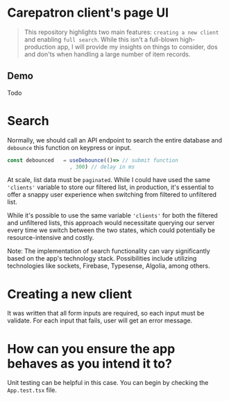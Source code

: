 # Carepatron client's page UI

> This repository highlights two main features: `creating a new client` and enabling `full search`.
> While this isn't a full-blown high-production app, I will provide my insights on things to consider, dos and don'ts when handling a large number of item records.

## Demo

Todo

# Search

Normally, we should call an API endpoint to search the entire database and `debounce` this function on keypress or input.

```js
const debounced   = useDebounce(()=> // submit function
                    , 300) // delay in ms
```

At scale, list data must be `paginated`. While I could have used the same `'clients'` variable to store our filtered list, in production, it's essential to offer a snappy user experience when switching from filtered to unfiltered list.

While it's possible to use the same variable `'clients'` for both the filtered and unfiltered lists, this approach would necessitate querying our server every time we switch between the two states, which could potentially be resource-intensive and costly.

Note: The implementation of search functionality can vary significantly based on the app's technology stack. Possibilities include utilizing technologies like sockets, Firebase, Typesense, Algolia, among others.

# Creating a new client

It was written that all form inputs are required, so each input must be validate. For each input that fails, user will get an error message.



# How can you ensure the app behaves as you intend it to?
 
Unit testing can be helpful in this case. You can begin by checking the `App.test.tsx` file.


